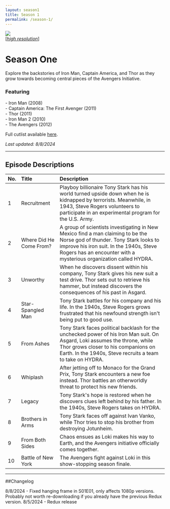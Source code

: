 ```yaml
---
layout: season1
title: Season 1
permalink: /season-1/
---
```


<div class="image-with-text-left" style="padding: 0px 30px 0px 0px">
 <img src="../assets/images/seasonOne_450px.jpg" />
 <br />
 [<i><a href="../assets/images/seasonOne_2550px.jpg">high resolution</a></i>]
</div>

# Season One

Explore the backstories of Iron Man, Captain America, and Thor as they grow towards becoming central pieces of the Avengers Initiative.

### Featuring

<p>
 - Iron Man (2008)<br />
 - Captain America: The First Avenger (2011)<br />
 - Thor (2011)<br />
 - Iron Man 2 (2010)<br />
 - The Avengers (2012)
</p>

Full cutlist available [here](/marvel-unite/cutlist/season-1/).

_Last updated: 8/8/2024_

<p style="clear: both;"></p>

* * *

## Episode Descriptions

| **No.** | **Title** | **Description** |
| --- | :--- | :--- |
| 1 | Recruitment | Playboy billionaire Tony Stark has his world turned upside down when he is kidnapped by terrorists. Meanwhile, in 1943, Steve Rogers volunteers to participate in an experimental program for the U.S. Army. |
| 2 | Where Did He Come From? | A group of scientists investigating in New Mexico find a man claiming to be the Norse god of thunder. Tony Stark looks to improve his iron suit. In the 1940s, Steve Rogers has an encounter with a mysterious organization called HYDRA. |
| 3 | Unworthy | When he discovers dissent within his company, Tony Stark gives his new suit a test drive. Thor sets out to retrieve his hammer, but instead discovers the consequences of his past in Asgard. |
| 4 | Star-Spangled Man | Tony Stark battles for his company and his life. In the 1940s, Steve Rogers grows frustrated that his newfound strength isn't being put to good use. |
| 5 | From Ashes | Tony Stark faces political backlash for the unchecked power of his Iron Man suit. On Asgard, Loki assumes the throne, while Thor grows closer to his companions on Earth. In the 1940s, Steve recruits a team to take on HYDRA. |
| 6 | Whiplash | After jetting off to Monaco for the Grand Prix, Tony Stark encounters a new foe instead. Thor battles an otherworldly threat to protect his new friends. |
| 7 | Legacy | Tony Stark's hope is restored when he discovers clues left behind by his father. In the 1940s, Steve Rogers takes on HYDRA. |
| 8 | Brothers in Arms | Tony Stark faces off against Ivan Vanko, while Thor tries to stop his brother from destroying Jotunheim. |
| 9 | From Both Sides | Chaos ensues as Loki makes his way to Earth, and the Avengers initiative officially comes together. |
| 10 | Battle of New York | The Avengers fight against Loki in this show-stopping season finale. |

* * *

##Changelog

8/8/2024 - Fixed hanging frame in S01E01, only affects 1080p versions. Probably not worth re-downloading if you already have the previous Redux version.
8/5/2024 - Redux release
